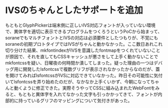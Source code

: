 # IVSのちゃんとしたサポートを追加

もともとGlyphPickerは端末側に正しいIVS対応フォントが入っていない環境で、異体字を適切に表示できるプログラムをつくろうというPoCから始まって、soraneでもマルチフォントとIVSの対応は必須要件としたつもりが、不覚にもsoraneの初期プロトタイプではIVSがちゃんと動かなかった。ここ数日あれこれ切り分けた結果、mkfontindexがIVSを意識したfontmapをつくれていないことが原因で、それを直してもCSSキャッシュが悪さをして上手く動かないことでmkfontcssを疑い、日曜夜の何時間か潰してしまった。疑った理由の一つはデバッグ用に開発したlsfontcssで複数グリフが表示されなかったからなのだが、蓋を開けてみればlsfontcssがIVSに対応できていなかった。昨日その可能性に気付いてlsfontcssを弄り始めたのだが、なかなか上手くいかず、今朝になってちゃんと動くように修正できた。実際そうやってCSSに組み込まれたWebFontをみると、もともと異体字を入れてなかった文字も引っかかってきて、フォントが内部的に持っているグリフのマッピングについて気付きがあった。
